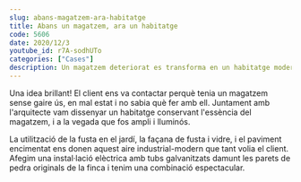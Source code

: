 ```yaml
---
slug: abans-magatzem-ara-habitatge
title: Abans un magatzem, ara un habitatge
code: 5606
date: 2020/12/3
youtube_id: r7A-sodhUTo
categories: ["Cases"]
description: Un magatzem deteriorat es transforma en un habitatge modern i lluminós amb una combinació d'elements industrials i moderns, incloent una façana de fusta i vidre i una instal·lació elèctrica innovadora.
---
```


Una idea brillant! El client ens va contactar perquè tenia un magatzem sense gaire ús, en mal estat i no sabia què fer amb ell. Juntament amb l'arquitecte vam dissenyar un habitatge conservant l'essència del magatzem, i a la vegada que fos ampli i lluminós.

La utilització de la fusta en el jardí, la façana de fusta i vidre, i el paviment encimentat ens donen aquest aire industrial-modern que tant volia el client. Afegim una instal·lació elèctrica amb tubs galvanitzats damunt les parets de pedra originals de la finca i tenim una combinació espectacular.


